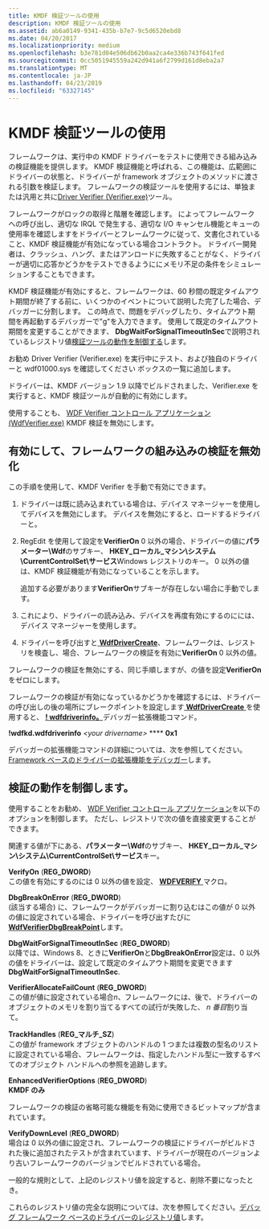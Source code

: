 ```yaml
---
title: KMDF 検証ツールの使用
description: KMDF 検証ツールの使用
ms.assetid: ab6a0149-9341-435b-b7e7-9c5d6520ebd8
ms.date: 04/20/2017
ms.localizationpriority: medium
ms.openlocfilehash: b3e781d04e506db62b0aa2ca4e336b743f641fed
ms.sourcegitcommit: 0cc5051945559a242d941a6f2799d161d8eba2a7
ms.translationtype: MT
ms.contentlocale: ja-JP
ms.lasthandoff: 04/23/2019
ms.locfileid: "63327145"
---
```

# <a name="using-kmdf-verifier"></a>KMDF 検証ツールの使用


フレームワークは、実行中の KMDF ドライバーをテストに使用できる組み込みの検証機能を提供します。 KMDF 検証機能と呼ばれる、この機能は、広範囲にドライバーの状態と、ドライバーが framework オブジェクトのメソッドに渡される引数を検証します。 フレームワークの検証ツールを使用するには、単独または汎用と共に[Driver Verifier (Verifier.exe)](https://msdn.microsoft.com/library/windows/hardware/ff545448)ツール。

フレームワークがロックの取得と階層を確認します。 によってフレームワークへの呼び出し、適切な IRQL で発生する、適切な I/O キャンセル機能とキューの使用率を確認しますをドライバーとフレームワークに従って、文書化されていること、KMDF 検証機能が有効になっている場合コントラクト。 ドライバー開発者は、クラッシュ、ハング、またはアンロードに失敗することがなく、ドライバーが適切に応答かどうかをテストできるようににメモリ不足の条件をシミュレーションすることもできます。

KMDF 検証機能が有効にすると、フレームワークは、60 秒間の既定タイムアウト期間が終了する前に、いくつかのイベントについて説明した完了した場合、デバッガーに分割します。 この時点で、問題をデバッグしたり、タイムアウト期間を再起動するデバッガーで"g"を入力できます。 使用して既定のタイムアウト期間を変更することができます、 **DbgWaitForSignalTimeoutInSec**で説明されているレジストリ値[検証ツールの動作を制御する](#controlling-the-verifiers-behavior)します。

お勧め Driver Verifier (Verifier.exe) を実行中にテスト、および独自のドライバーと wdf01000.sys を確認してください ボックスの一覧に追加します。

ドライバーは、KMDF バージョン 1.9 以降でビルドされました、Verifier.exe を実行すると、KMDF 検証ツールが自動的に有効にします。

使用することも、 [WDF Verifier コントロール アプリケーション (WdfVerifier.exe)](https://msdn.microsoft.com/library/windows/hardware/ff556129) KMDF 検証を無効にします。

## <a name="enabling-and-disabling-the-frameworks-built-in-verification"></a>有効にして、フレームワークの組み込みの検証を無効化


この手順を使用して、KMDF Verifier を手動で有効にできます。

1.  ドライバーは既に読み込まれている場合は、デバイス マネージャーを使用してデバイスを無効にします。 デバイスを無効にすると、ロードするドライバーと。
2.  RegEdit を使用して設定を**VerifierOn** 0 以外の場合、ドライバーの値に**パラメーター\\Wdf**のサブキー、 **HKEY\_ローカル\_マシン\\システム\\CurrentControlSet\\サービス**Windows レジストリのキー。 0 以外の値は、KMDF 検証機能が有効になっていることを示します。

    追加する必要があります**VerifierOn**サブキーが存在しない場合に手動でします。

3.  これにより、ドライバーの読み込み、デバイスを再度有効にするのにには、デバイス マネージャーを使用します。
4.  ドライバーを呼び出すと[ **WdfDriverCreate**](https://msdn.microsoft.com/library/windows/hardware/ff547175)、フレームワークは、レジストリを検査し、場合、フレームワークの検証を有効に**VerifierOn** 0 以外の値。

フレームワークの検証を無効にする、同じ手順しますが、の値を設定**VerifierOn**をゼロにします。

フレームワークの検証が有効になっているかどうかを確認するには、ドライバーの呼び出しの後の場所にブレークポイントを設定します[ **WdfDriverCreate** ](https://msdn.microsoft.com/library/windows/hardware/ff547175)を使用すると、 [ **! wdfdriverinfo。**](https://msdn.microsoft.com/library/windows/hardware/ff565724)デバッガー拡張機能コマンド。

**!wdfkd.wdfdriverinfo** *&lt;your drivername&gt;* **** **0x1**

デバッガーの拡張機能コマンドの詳細については、次を参照してください。 [Framework ベースのドライバーの拡張機能をデバッガー](debugger-extensions-for-kmdf-drivers.md)します。

## <a name="controlling-the-verifiers-behavior"></a>検証の動作を制御します。


使用することをお勧め、 [WDF Verifier コントロール アプリケーション](https://msdn.microsoft.com/library/windows/hardware/ff556129)を以下のオプションを制御します。 ただし、レジストリで次の値を直接変更することができます。

関連する値が下にある、**パラメーター\\Wdf**のサブキー、 **HKEY\_ローカル\_マシン\\システム\\CurrentControlSet\\サービス**キー。

<a href="" id="verifyon-----------------reg-dword-"></a>**VerifyOn** (**REG\_DWORD**)  
この値を有効にするのには 0 以外の値を設定、 [ **WDFVERIFY** ](https://msdn.microsoft.com/library/windows/hardware/ff551167)マクロ。

<a href="" id="dbgbreakonerror-----------------------------reg-dword-"></a>**DbgBreakOnError** (**REG\_DWORD**)  
(該当する場合) に、フレームワークがデバッガーに割り込むはこの値が 0 以外の値に設定されている場合、ドライバーを呼び出すたびに[ **WdfVerifierDbgBreakPoint**](https://msdn.microsoft.com/library/windows/hardware/ff551164)します。

<a href="" id="dbgwaitforsignaltimeoutinsec---------------reg-dword-"></a>**DbgWaitForSignalTimeoutInSec** (**REG\_DWORD**)  
以降では、Windows 8、ときに**VerifierOn**と**DbgBreakOnError**設定は、0 以外の値をドライバーは、設定して既定のタイムアウト期間を変更できます**DbgWaitForSignalTimeoutInSec**.

<a href="" id="verifierallocatefailcount------------------------------reg-dword-"></a>**VerifierAllocateFailCount** (**REG\_DWORD**)  
この値が値に設定されている場合*n*、フレームワークには、後で、ドライバーのオブジェクトのメモリを割り当てるすべての試行が失敗した、 *n 番目*割り当て。

<a href="" id="trackhandles---------------reg-multi-sz-"></a>**TrackHandles** (**REG\_マルチ\_SZ**)  
この値が framework オブジェクトのハンドルの 1 つまたは複数の型名のリストに設定されている場合、フレームワークは、指定したハンドル型に一致するすべてのオブジェクト ハンドルへの参照を追跡します。

<a href="" id="enhancedverifieroptions-----------------------------reg-dword-"></a>**EnhancedVerifierOptions** (**REG\_DWORD**)  
**KMDF のみ**

フレームワークの検証の省略可能な機能を有効に使用できるビットマップが含まれています。

<a href="" id="verifydownlevel--------------reg-dword-"></a>**VerifyDownLevel** (**REG\_DWORD**)  
場合は 0 以外の値に設定され、フレームワークの検証にドライバーがビルドされた後に追加されたテストが含まれています、ドライバーが現在のバージョンより古いフレームワークのバージョンでビルドされている場合。

一般的な規則として、上記のレジストリ値を設定すると、削除不要になったとき。

これらのレジストリ値の完全な説明については、次を参照してください。[デバッグ フレームワーク ベースのドライバーのレジストリ値](registry-values-for-debugging-kmdf-drivers.md)します。

 

 






